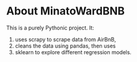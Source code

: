 # About MinatoWardBNB
 This is a purely Pythonic project. It: 
1. uses scrapy to scrape data from AirBnB, 
2. cleans the data using pandas, then uses 
3. sklearn to explore different regression models.
